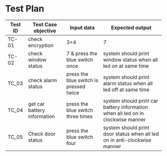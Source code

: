 
# Test Plan

|Test ID   |Test Case objective  |Input data   |Expected output   |
|----------|---------------------|-------------------|---------------------------------|
|TC-01| check encryption  | 3+4|7|
|TC-02     |check window status    |7 & press the blue switch once |system should print window status when all led on at same time | 
|TC_03     |check alarm status  | press the blue switch is pressed twice | system should print alarm status when all led off at same time| 
|TC_04     | get car battery information | press the blue switch three times |system should print car battery information when all led on in clockwise manner |
|TC_05| Check door status |press the blue switch four  |system should print door status when all led on in anti-clockwise manner| 
